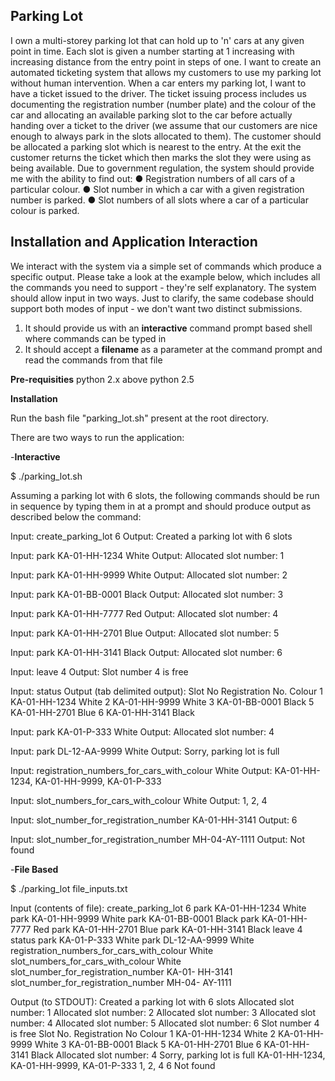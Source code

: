 ## **Parking Lot**
I own a multi-storey parking lot that can hold up to &#39;n&#39; cars at any given point in time.
Each slot is given a number starting at 1 increasing with increasing distance from the
entry point in steps of one. I want to create an automated ticketing system that
allows my customers to use my parking lot without human intervention.
When a car enters my parking lot, I want to have a ticket issued to the driver. The
ticket issuing process includes us documenting the registration number (number
plate) and the colour of the car and allocating an available parking slot to the car
before actually handing over a ticket to the driver (we assume that our customers are
nice enough to always park in the slots allocated to them). The customer should be
allocated a parking slot which is nearest to the entry. At the exit the customer returns
the ticket which then marks the slot they were using as being available.
Due to government regulation, the system should provide me with the ability to find
out:
● Registration numbers of all cars of a particular colour.
● Slot number in which a car with a given registration number is parked.
● Slot numbers of all slots where a car of a particular colour is parked.

## **Installation and Application Interaction**

We interact with the system via a simple set of commands which produce a specific
output. Please take a look at the example below, which includes all the commands
you need to support - they&#39;re self explanatory. The system should allow input in two
ways. Just to clarify, the same codebase should support both modes of input - we
don&#39;t want two distinct submissions.
1) It should provide us with an **interactive** command prompt based shell where
commands can be typed in
2) It should accept a **filename** as a parameter at the command prompt and read the
commands from that file

**Pre-requisities**
python 2.x above python 2.5

**Installation**

Run the bash file "parking_lot.sh" present at the root directory.

There are two ways to run the application:

-**Interactive**

$ ./parking_lot.sh

Assuming a parking lot with 6 slots, the following commands should be run in
sequence by typing them in at a prompt and should produce output as described
below the command:

Input:
create_parking_lot 6
Output:
Created a parking lot with 6 slots

Input:
park KA-01-HH-1234 White
Output:
Allocated slot number: 1

Input:
park KA-01-HH-9999 White
Output:
Allocated slot number: 2

Input:
park KA-01-BB-0001 Black
Output:
Allocated slot number: 3

Input:
park KA-01-HH-7777 Red
Output:
Allocated slot number: 4

Input:
park KA-01-HH-2701 Blue
Output:
Allocated slot number: 5

Input:
park KA-01-HH-3141 Black
Output:
Allocated slot number: 6

Input:
leave 4
Output:
Slot number 4 is free

Input:
status
Output (tab delimited output):
Slot No Registration No. Colour
1 KA-01-HH-1234 White
2 KA-01-HH-9999 White
3 KA-01-BB-0001 Black
5 KA-01-HH-2701 Blue
6 KA-01-HH-3141 Black

Input:
park KA-01-P-333 White
Output:
Allocated slot number: 4

Input:
park DL-12-AA-9999 White
Output:
Sorry, parking lot is full

Input:
registration_numbers_for_cars_with_colour White
Output:
KA-01-HH-1234, KA-01-HH-9999, KA-01-P-333

Input:
slot_numbers_for_cars_with_colour White
Output:
1, 2, 4

Input:
slot_number_for_registration_number KA-01-HH-3141
Output:
6

Input:
slot_number_for_registration_number MH-04-AY-1111
Output:
Not found

-**File Based**

$ ./parking_lot file_inputs.txt

Input (contents of file):
create_parking_lot 6
park KA-01-HH-1234 White
park KA-01-HH-9999 White
park KA-01-BB-0001 Black
park KA-01-HH-7777 Red
park KA-01-HH-2701 Blue
park KA-01-HH-3141 Black
leave 4
status
park KA-01-P-333 White
park DL-12-AA-9999 White
registration_numbers_for_cars_with_colour White
slot_numbers_for_cars_with_colour White
slot_number_for_registration_number KA-01- HH-3141
slot_number_for_registration_number MH-04- AY-1111

Output (to STDOUT):
Created a parking lot with 6 slots
Allocated slot number: 1
Allocated slot number: 2
Allocated slot number: 3
Allocated slot number: 4
Allocated slot number: 5
Allocated slot number: 6
Slot number 4 is free
Slot No. Registration No Colour
1 KA-01-HH-1234 White
2 KA-01-HH-9999 White
3 KA-01-BB-0001 Black
5 KA-01-HH-2701 Blue
6 KA-01-HH-3141 Black
Allocated slot number: 4
Sorry, parking lot is full
KA-01-HH-1234, KA-01-HH-9999, KA-01-P-333
1, 2, 4
6
Not found